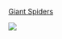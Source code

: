 [Giant Spiders](https://5e.tools/bestiary.html#giant%20spider_mm)

![](https://5e.tools/img/bestiary/MM/Giant%20Spider.jpg)